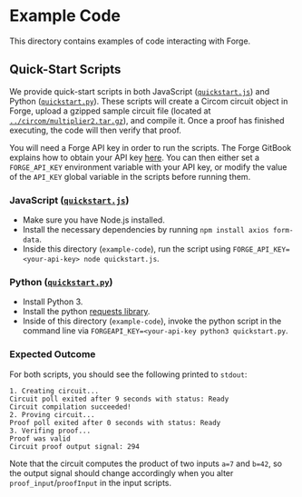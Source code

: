 # Example Code

This directory contains examples of code interacting with Forge.

## Quick-Start Scripts

We provide quick-start scripts in both JavaScript ([`quickstart.js`](./quickstart.js)) and Python ([`quickstart.py`](./quickstart.py)).
These scripts will create a Circom circuit object in Forge, upload a gzipped sample circuit file (located at [`../circom/multiplier2.tar.gz`](../circom/multiplier2.tar.gz)), and compile it.
Once a proof has finished executing, the code will then verify that proof.

You will need a Forge API key in order to run the scripts.
The Forge GitBook explains how to obtain your API key [here](https://sindri-labs.gitbook.io/forge/ZpTt7gQVuHU2jgnnKBQl/forge/using-forge/access-management#api-authentication).
You can then either set a `FORGE_API_KEY` environment variable with your API key, or modify the value of the `API_KEY` global variable in the scripts before running them.

### JavaScript ([`quickstart.js`](./quickstart.js))

* Make sure you have Node.js installed.
* Install the necessary dependencies by running `npm install axios form-data`.
* Inside this directory (`example-code`), run the script using `FORGE_API_KEY=<your-api-key> node quickstart.js`.

### Python ([`quickstart.py`](./quickstart.py))

* Install Python 3.
* Install the python [requests library](https://pypi.org/project/requests/).
* Inside of this directory (`example-code`), invoke the python script in the command line via `FORGEAPI_KEY=<your-api-key python3 quickstart.py`.

### Expected Outcome

For both scripts, you should see the following printed to `stdout`:

```
1. Creating circuit...
Circuit poll exited after 9 seconds with status: Ready
Circuit compilation succeeded!
2. Proving circuit...
Proof poll exited after 0 seconds with status: Ready
3. Verifing proof...
Proof was valid
Circuit proof output signal: 294
```

Note that the circuit computes the product of two inputs `a=7` and `b=42`, so the output signal should change accordingly when you alter `proof_input`/`proofInput` in the input scripts.
